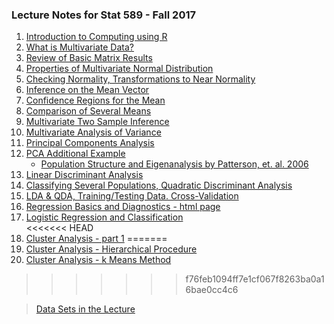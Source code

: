 ### Lecture Notes for Stat 589 - Fall 2017

1. [Introduction to Computing using R](https://github.com/jpailden/multivar/blob/master/00-R-computing.pdf)  
2. [What is Multivariate Data?](https://github.com/jpailden/multivar/blob/master/01-Intro-Multivar.pdf)  
3. [Review of Basic Matrix Results](https://github.com/jpailden/multivar/blob/master/02-Matrix-Review.pdf)  
4. [Properties of Multivariate Normal Distribution](https://github.com/jpailden/multivar/blob/master/04-Properties-MVN.pdf)   
5. [Checking Normality, Transformations to Near Normality](https://github.com/jpailden/multivar/blob/master/05-Checking-Normality-and-Transformations.pdf)  
6. [Inference on the Mean Vector](https://github.com/jpailden/multivar/blob/master/06-Mean-Inference.pdf)  
7. [Confidence Regions for the Mean](https://github.com/jpailden/multivar/blob/master/07-Confidence-Regions.pdf)  
8. [Comparison of Several Means](https://github.com/jpailden/multivar/blob/master/08-Comparison-of-Several-Means.pdf)  
9. [Multivariate Two Sample Inference](https://github.com/jpailden/multivar/blob/master/09-Multivariate-Two-Sample-Inference.pdf)  
10. [Multivariate Analysis of Variance](https://github.com/jpailden/multivar/blob/master/10-Multivariate-ANOVA.pdf)  
11. [Principal Components Analysis](https://github.com/jpailden/multivar/blob/master/11-Principal-Components-Analysis.pdf)  
12. [PCA Additional Example](https://github.com/jpailden/multivar/blob/master/12-PCA-Additional-Example.pdf)   
      * [Population Structure and Eigenanalysis by Patterson, et. al. 2006](http://journals.plos.org/plosgenetics/article?id=10.1371/journal.pgen.0020190)
13. [Linear Discriminant Analysis](https://github.com/jpailden/multivar/blob/master/13-Classification-and-Discrimination.pdf)  
14. [Classifying Several Populations, Quadratic Discriminant Analysis](https://github.com/jpailden/multivar/blob/master/14-Quadratic-Classification.pdf)  
15. [LDA & QDA, Training/Testing Data. Cross-Validation](https://github.com/jpailden/multivar/blob/master/15-LDA-QDA-Examples.pdf)
16. [Regression Basics and Diagnostics - html page](http://siue.edu/~jpailde/16-Regression-Basics-and-Diagnostics.html)  
17. [Logistic Regression and Classification](https://github.com/jpailden/multivar/blob/master/17-Logistic-Regression-and-Classification.pdf)  
<<<<<<< HEAD
18. [Cluster Analysis - part 1](https://github.com/jpailden/multivar/blob/master/18-Cluster-Analysis.pdf)
=======
18. [Cluster Analysis - Hierarchical Procedure](https://github.com/jpailden/multivar/blob/master/18-Cluster-Analysis.pdf)  
19. [Cluster Analysis - k Means Method](https://github.com/jpailden/multivar/blob/master/19-Cluster-Analysis-kMeans.pdf)
>>>>>>> f76feb1094ff7e1cf067f8263ba0a16bae0cc4c6

> [Data Sets in the Lecture](https://github.com/jpailden/multivar/tree/master/data)
